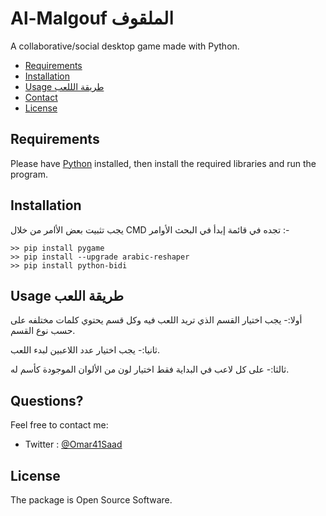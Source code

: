 # Al-Malgouf الملقوف

A collaborative/social desktop game made with Python.

- [Requirements](#requirements)
- [Installation](#installation)
- [Usage طريقة الللعب](#usage)
- [Contact](#question)
- [License](#license)

## Requirements
Please have [Python](https://www.python.org/) installed, then install the required libraries and run the program.

## Installation
يجب تثبيت بعض الأامر من خلال CMD تجده في قائمة إبدأ في البحث 
الأوامر :-
```
>> pip install pygame
>> pip install --upgrade arabic-reshaper
>> pip install python-bidi
```

## Usage طريقة اللعب
أولا:- يجب اختيار القسم الذي تريد اللعب فيه
وكل قسم يحتوي كلمات مختلفه على حسب نوع القسم.

ثانيا:- يجب اختيار عدد اللاعبين لبدء اللعب.

ثالثا:- على كل لاعب في البداية فقط اختيار لون من الألوان الموجودة كأسم له.

## Questions?
Feel free to contact me:
- Twitter : [@Omar41Saad](https://twitter.com/Omar41Saad)

## License
The package is Open Source Software.